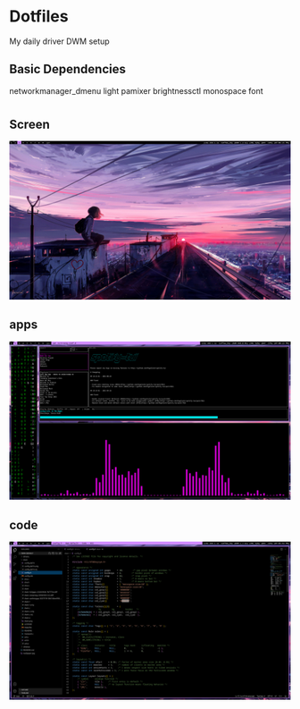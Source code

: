 # Dotfiles
My daily driver DWM setup

## Basic Dependencies
networkmanager_dmenu
light
pamixer
brightnessctl
monospace font
# 
## Screen
![](https://github.com/FIRSTB0SS/dwm-default/blob/main/screen.png)

## apps
![](https://github.com/FIRSTB0SS/dwm-default/blob/main/apps.png)

## code
![](https://github.com/FIRSTB0SS/dwm-default/blob/main/code.png)
